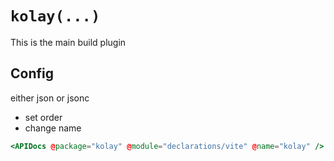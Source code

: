 # `kolay(...)`

This is the main build plugin

## Config

either json or jsonc

- set order
- change name

```hbs live no-shadow
<APIDocs @package="kolay" @module="declarations/vite" @name="kolay" />
```

